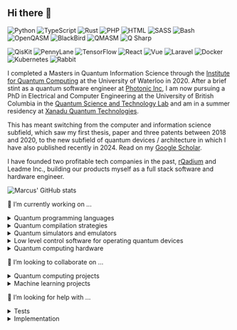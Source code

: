 ## Hi there 👋

<!--
**comp-phys-marc/comp-phys-marc** is a ✨ _special_ ✨ repository because its `README.md` (this file) appears on your GitHub profile.

Here are some ideas to get you started:

- 🔭 I’m currently working on ...
- 🌱 I’m currently learning ...
- 👯 I’m looking to collaborate on ...
- 🤔 I’m looking for help with ...
- 💬 Ask me about ...
- 📫 How to reach me: ...
- 😄 Pronouns: ...
- ⚡ Fun fact: ...
-->
<!-- <img width="1993" height="726" alt="image1-23-2" src="https://github.com/user-attachments/assets/df1342b4-9abc-4aa1-acce-872ca3ac25dd" /> -->
<!-- <img width="1964" height="670" alt="image1-81-4" src="https://github.com/user-attachments/assets/7c498065-4198-47b8-a80a-b9caf65dbd69" /> -->


![Python](https://img.shields.io/badge/python-3670A0?style=flat&logo=python&logoColor=ffdd54)
![TypeScript](https://img.shields.io/badge/typescript-007acc?style=flat&logo=typescript&logoColor=ffffff)
![Rust](https://img.shields.io/badge/rust-ce422b?style=flat&logo=rust&logoColor=000000)
![PHP](https://img.shields.io/badge/php-474a8a?style=flat&logo=php&logoColor=ffffff)
![HTML](https://img.shields.io/badge/html-e34c26?style=flat&logo=html5&logoColor=ffffff)
![SASS](https://img.shields.io/badge/sass-cd6799?style=flat&logo=sass&logoColor=ffffff)
![Bash](https://img.shields.io/badge/GNU%20Bash-4EAA25?style=flat&logo=GNU%20Bash&logoColor=white)
![OpenQASM](https://img.shields.io/badge/openqasm-blue?style=flat)
![BlackBird](https://img.shields.io/badge/blackbird-black?style=flat)
![QMASM](https://img.shields.io/badge/qmasm-555555?style=flat)
![Q Sharp](https://img.shields.io/badge/qsharp-purple?style=flat)

![QisKit](https://img.shields.io/badge/qiskit-black?style=flat&logo=qiskit&logoColor=white)
![PennyLane](https://img.shields.io/badge/pennylane-05B2FF?style=flat)
![TensorFlow](https://img.shields.io/badge/tensorflow-6c6c6c?style=flat&logo=tensorflow&logoColor=FF6F00)
![React](https://img.shields.io/badge/react-555555?style=flat&logo=react&logoColor=61DBFB)
![Vue](https://img.shields.io/badge/Vue.js-35495E?style=flat&logo=vuedotjs&logoColor=4FC08D)
![Laravel](https://img.shields.io/badge/laravel-6c6c6c?style=flat&logo=laravel&logoColor=f05340)
![Docker](https://img.shields.io/badge/docker-0db7ed?style=flat&logo=docker&logoColor=ffffff)
![Kubernetes](https://img.shields.io/badge/kubernetes-blue?style=flat&logo=kubernetes&logoColor=ffffff)
![Rabbit](https://img.shields.io/badge/-rabbitmq-%23FF6600?style=flat&logo=rabbitmq&logoColor=white)

I completed a Masters in Quantum Information Science through the [Institute for Quantum Computing](https://uwaterloo.ca/institute-for-quantum-computing/) at the University of Waterloo in 2020. After a brief stint as a quantum software engineer at [Photonic Inc](https://photonic.com/), I am now pursuing a PhD in Electrical and Computer Engineering at the University of British Columbia in the [Quantum Science and Technology Lab](https://sites.google.com/view/ubcqtl/home) and am in a summer residency at [Xanadu Quantum Technologies](https://www.xanadu.ai/).

This has meant switching from the computer and information science subfield, which saw my first thesis, paper and three patents between 2018 and 2020, to the new subfield of quantum devices / architecture in which I have also published recently in 2024. Read on my [Google Scholar](https://scholar.google.ca/citations?user=XkHhU_0AAAAJ&hl=en).

I have founded two profitable tech companies in the past, [rQadium](https://marcusedwards.me/rqadium/) and Leadme Inc., building our products myself as a full stack software and hardware engineer.

![Marcus' GitHub stats](https://github-readme-stats.vercel.app/api?username=comp-phys-marc&show=reviews,prs_merged&theme=dark)

<!-- <img src="https://github-readme-stats.vercel.app/api/top-langs/?username=comp-phys-marc" /> -->

🔭 I’m currently working on ...
 
<details>
<summary>Quantum programming languages</summary>
<br>
    
  - [OpenQASM](https://openqasm.com/): ([parser](https://github.com/comp-phys-marc/qasm-ts) in TypeScript: ![NPM Downloads](https://img.shields.io/npm/dy/qasm-ts)) ([interpreter](https://github.com/PennyLaneAI/pennylane/blob/master/pennylane/io/qasm_interpreter.py) in Python: ![PyPI - Downloads](https://img.shields.io/pypi/dw/pennylane))
   
  - [BlackBird](https://strawberryfields.ai/photonics/demos/run_blackbird.html): ([parser](https://github.com/comp-phys-marc/blackbird-ts) in TypeScript: ![NPM Downloads](https://img.shields.io/npm/dy/blackbird-ts)) ([visualizer](https://github.com/XanaduAI/strawberryfields/blob/master/strawberryfields/circuitdrawer.py) in Python: ![PyPI - Downloads](https://img.shields.io/pypi/dw/strawberryfields))

  - [Q#](https://learn.microsoft.com/en-us/azure/quantum/qsharp-overview): ([parser](https://github.com/comp-phys-marc/q-sharp-ts) in TypeScript ![NPM Downloads](https://img.shields.io/npm/dy/q-sharp-ts))

  - [QMASM](https://github.com/lanl/qmasm): ([parser](https://github.com/comp-phys-marc/qmasm-ts) in TypeScript ![NPM Downloads](https://img.shields.io/npm/dy/qmasm-ts))

  - Part of a [web-first compile toolchain](https://www.researchgate.net/publication/391803478_A_Web_Based_Compile_Toolchain_for_Quantum_Programming_Languages) (that runs [here](https://github.com/comp-phys-marc/distributed-emulator)), available on [npm](https://www.npmjs.com/~marcusedwards).

<!-- ![GitHub Downloads (all assets, all releases)](https://img.shields.io/github/downloads/PennyLaneAI/pennylane/total). -->
</details>

<details>
<summary>Quantum compilation strategies</summary>
<br>

  -  [compiling Shor's algorithm](https://github.com/comp-phys-marc/compiling-shor) to Clifford+T
  -  [this project](https://github.com/comp-phys-marc/quantum_channel_characterization) using deep learning
  -  [this experiment](https://github.com/comp-phys-marc/circuit-parsers) using quantum circuit image recognition
  -  [these](https://github.com/PennyLaneAI/pennylane/pull/7779) quantum circuit decompositions
  -  [these](https://github.com/PennyLaneAI/pennylane/pull/7908) more complex quantum circuit decompositions
  -  [this](https://github.com/PennyLaneAI/pennylane/pull/7748) compiler pass
  -  [this](https://github.com/PennyLaneAI/pennylane/pull/7756) qubit re-use compiler optimization
  -  a [strategy](https://uwspace.uwaterloo.ca/items/217087f7-8443-4ebd-8299-bba947a552c0) for lowering WebAssembly to QUBOs for D-Wave.
</details>

<details>
<summary>Quantum simulators and emulators</summary>
<br>
    
  - this [Python based simulator](https://github.com/comp-phys-marc/qeelib)
    - a linear-algebra free implementation on [this branch](https://github.com/comp-phys-marc/qeelib)
    - usual LA approach [here](https://github.com/comp-phys-marc/qeelib/tree/vectorize)
  - this [Rust based simulator](https://github.com/comp-phys-marc/qeelibrs)
  - this [hardware emulator](https://arxiv.org/abs/2302.00821).
</details>

<details>
<summary>Low level control software for operating quantum devices</summary>
<br>
    
  - this [framework](https://github.com/Quantum-Science-and-Technology-Lab/labber-wrapper) built on KeySight's stack
</details>
<details>
<summary>Quantum computing hardware</summary>
<br>  
    
  - my [PCB carrier](https://github.com/comp-phys-marc/carrier_PCB) for quantum processors
  - actual quantum processors
</details>

👯 I’m looking to collaborate on ...

<details>
<summary>Quantum computing projects</summary>
<br>  
    
  - Especially open source! A success story is my recent collaboration with [@seankim658](https://github.com/seankim658) on updating [QASM-TS](https://github.com/comp-phys-marc/qasm-ts) to a new vresion supporting the full OpenQASM 3.0 spec. It is now in the hands of hundreds of users.
</details>

<details>
<summary>Machine learning projects</summary>
<br>  
    
  - Like [this project](https://patents.google.com/patent/US20210303973A1/en) where we designed convolutional neural networks that generated web UIs before it was cool (before Chat GPT existed).
</details>

🤔 I’m looking for help with ...

<details>
<summary>Tests</summary>
<br>  
    
  - For the Q\# parser in [this great first issue](https://github.com/comp-phys-marc/q-sharp-ts/issues/1).
</details>

<details>
<summary>Implementation</summary>
<br>  
    
  - More compiler features in [this more advanced issue](https://github.com/comp-phys-marc/q-sharp-ts/issues/2).
</details>

<!--
:dollar: Donate ...

  If you use or benefit from my any of my ongoing unremunerated open source work, consider donating me a coffee on [Ko-Fi](https://ko-fi.com/marcusedwards).
-->
